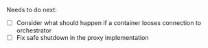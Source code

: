 Needs to do next:
- [ ] Consider what should happen if a container looses connection to orchestrator
- [ ] Fix safe shutdown in the proxy implementation